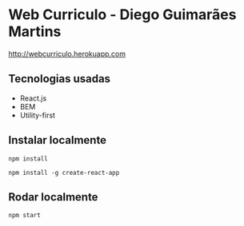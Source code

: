 # Web Curriculo - Diego Guimarães Martins

http://webcurriculo.herokuapp.com

## Tecnologias usadas

- React.js
- BEM
- Utility-first

## Instalar localmente

```npm install```

```npm install -g create-react-app```

## Rodar localmente

```npm start```